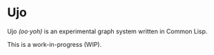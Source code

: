 Ujo
===

Ujo _(oo·yoh)_ is an experimental graph system written in Common Lisp.

This is a work-in-progress (WIP).
